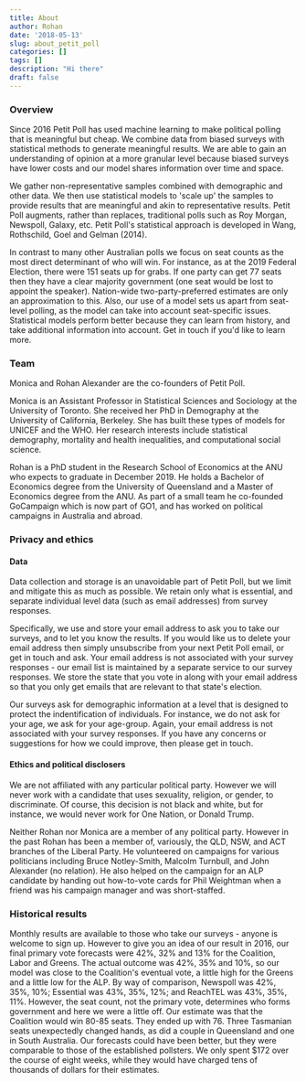 ```yaml
---
title: About
author: Rohan
date: '2018-05-13'
slug: about_petit_poll
categories: []
tags: []
description: "Hi there"
draft: false
---
```



### Overview
Since 2016 Petit Poll has used machine learning to make political polling that is meaningful but cheap. We combine data from biased surveys with statistical methods to generate meaningful results. We are able to gain an understanding of opinion at a more granular level because biased surveys have lower costs and our model shares information over time and space.

We gather non-representative samples combined with demographic and other data. We then use statistical models to 'scale up' the samples to provide results that are meaningful and akin to representative results. Petit Poll augments, rather than replaces, traditional polls such as Roy Morgan, Newspoll, Galaxy, etc. Petit Poll's statistical approach is developed in Wang, Rothschild, Goel and Gelman (2014). 

In contrast to many other Australian polls we focus on seat counts as the most direct determinant of who will win. For instance, as at the 2019 Federal Election, there were 151 seats up for grabs. If one party can get 77 seats then they have a clear majority government (one seat would be lost to appoint the speaker). Nation-wide two-party-preferred estimates are only an approximation to this. Also, our use of a model sets us apart from seat-level polling, as the model can take into account seat-specific issues. Statistical models perform better because they can learn from history, and take additional information into account. Get in touch if you'd like to learn more.

### Team

Monica and Rohan Alexander are the co-founders of Petit Poll. 

Monica is an Assistant Professor in Statistical Sciences and Sociology at the University of Toronto. She received her PhD in Demography at the University of California, Berkeley. She has built these types of models for UNICEF and the WHO. Her research interests include statistical demography, mortality and health inequalities, and computational social science. 

Rohan is a PhD student in the Research School of Economics at the ANU who expects to graduate in December 2019. He holds a Bachelor of Economics degree from the University of Queensland and a Master of Economics degree from the ANU. As part of a small team he co-founded GoCampaign which is now part of GO1, and has worked on political campaigns in Australia and abroad.


### Privacy and ethics

#### Data

Data collection and storage is an unavoidable part of Petit Poll, but we limit and mitigate this as much as possible. We retain only what is essential, and separate individual level data (such as email addresses) from survey responses. 

Specifically, we use and store your email address to ask you to take our surveys, and to let you know the results. If you would like us to delete your email address then simply unsubscribe from your next Petit Poll email, or get in touch and ask. Your email address is not associated with your survey responses - our email list is maintained by a separate service to our survey responses. We store the state that you vote in along with your email address so that you only get emails that are relevant to that state's election.

Our surveys ask for demographic information at a level that is designed to protect the indentification of individuals. For instance, we do not ask for your age, we ask for your age-group. Again, your email address is not associated with your survey responses. If you have any concerns or suggestions for how we could improve, then please get in touch.


#### Ethics and political disclosers

We are not affiliated with any particular political party. However we will never work with a candidate that uses sexuality, religion, or gender, to discriminate. Of course, this decision is not black and white, but for instance, we would never work for One Nation, or Donald Trump.

Neither Rohan nor Monica are a member of any political party. However in the past Rohan has been a member of, variously, the QLD, NSW, and ACT branches of the Liberal Party. He volunteered on campaigns for various politicians including Bruce Notley-Smith, Malcolm Turnbull, and John Alexander (no relation). He also helped on the campaign for an ALP candidate by handing out how-to-vote cards for Phil Weightman when a friend was his campaign manager and was short-staffed.



### Historical results

Monthly results are available to those who take our surveys - anyone is welcome to sign up. However to give you an idea of our result in 2016, our final primary vote forecasts were 42%, 32% and 13% for the Coalition, Labor and Greens. The actual outcome was 42%, 35% and 10%, so our model was close to the Coalition's eventual vote, a little high for the Greens and a little low for the ALP. By way of comparison, Newspoll was 42%, 35%, 10%; Essential was 43%, 35%, 12%; and ReachTEL was 43%, 35%, 11%. However, the seat count, not the primary vote, determines who forms government and here we were a little off. Our estimate was that the Coalition would win 80-85 seats. They ended up with 76. Three Tasmanian seats unexpectedly changed hands, as did a couple in Queensland and one in South Australia. Our forecasts could have been better, but they were comparable to those of the established pollsters. We only spent $172 over the course of eight weeks, while they would have charged tens of thousands of dollars for their estimates.



<!---
### Logo
Our logo is based on Euclid's 'Elements of Geometry', as coloured by Oliver Byrne in 1847 and republished by Taschen in 2013. The angles of the blue and red inner parallelograms are related to each other. If you understand how they relate then you can use all of that to make claims understand the larger, outer, parallelogram. It's analogous to what we do with Petit Poll -- using information we collect on a small sample and the knowledge of how it should scale up, to understand the bigger picture.
-->